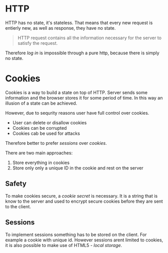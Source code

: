 # HTTP
HTTP has no state, it's stateless. That means that every new request is entierly new, as well as response, they have no state.

> HTTP request contains all the information necessary for the server to satisfy the request.

Therefore *log in* is impossible through a pure http, because there is simply no state.

# Cookies
Cookies is a way to build a state on top of HTTP. Server sends some information and the browser stores it for some period of time. In this way an illusion of a state can be achieved.

However, due to sequrity reasons user have full control over cookies.

- User can delete or disallow cookies
- Cookies can be corrupted
- Cookies cab be used for attacks

Therefore better to prefer *sessions* over *cookies*.

There are two main approaches:

1. Store everything in cookies
2. Store only only a unique ID in the cookie and rest on the server

## Safety
To make cookies secure, a *cookie secret* is necessary. It is a string that is know to the server and used to encrypt secure cookies before they are sent to the client.

## Sessions
To implement sessions something has to be stored on the client. For example a cookie with unique id. However sessions arent limited to cookies, it is also possible to make use of HTML5 - *local storage*.
